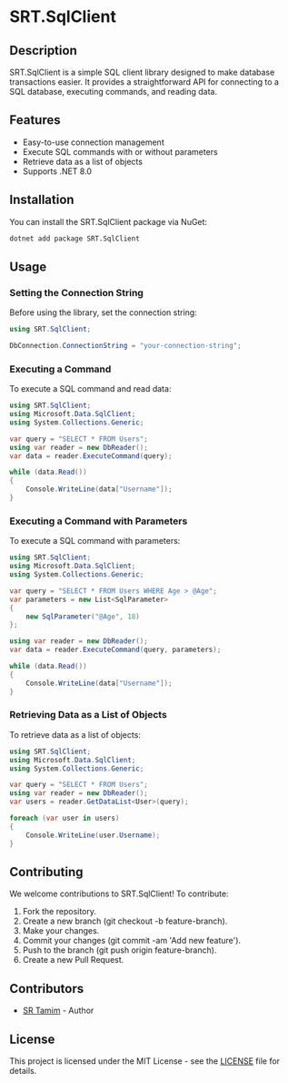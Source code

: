 # SRT.SqlClient

## Description
SRT.SqlClient is a simple SQL client library designed to make database transactions easier. It provides a straightforward API for connecting to a SQL database, executing commands, and reading data.

## Features
- Easy-to-use connection management
- Execute SQL commands with or without parameters
- Retrieve data as a list of objects
- Supports .NET 8.0

## Installation
You can install the SRT.SqlClient package via NuGet:

```sh
dotnet add package SRT.SqlClient
```

## Usage
### Setting the Connection String
Before using the library, set the connection string:

```csharp
using SRT.SqlClient;

DbConnection.ConnectionString = "your-connection-string";
```

### Executing a Command
To execute a SQL command and read data:

```csharp
using SRT.SqlClient;
using Microsoft.Data.SqlClient;
using System.Collections.Generic;

var query = "SELECT * FROM Users";
using var reader = new DbReader();
var data = reader.ExecuteCommand(query);

while (data.Read())
{
    Console.WriteLine(data["Username"]);
}
```

### Executing a Command with Parameters
To execute a SQL command with parameters:

```csharp
using SRT.SqlClient;
using Microsoft.Data.SqlClient;
using System.Collections.Generic;

var query = "SELECT * FROM Users WHERE Age > @Age";
var parameters = new List<SqlParameter>
{
    new SqlParameter("@Age", 18)
};

using var reader = new DbReader();
var data = reader.ExecuteCommand(query, parameters);

while (data.Read())
{
    Console.WriteLine(data["Username"]);
}
```

### Retrieving Data as a List of Objects
To retrieve data as a list of objects:

```csharp
using SRT.SqlClient;
using Microsoft.Data.SqlClient;
using System.Collections.Generic;

var query = "SELECT * FROM Users";
using var reader = new DbReader();
var users = reader.GetDataList<User>(query);

foreach (var user in users)
{
    Console.WriteLine(user.Username);
}
```

## Contributing
We welcome contributions to SRT.SqlClient! To contribute:

1. Fork the repository.
2. Create a new branch (git checkout -b feature-branch).
3. Make your changes.
4. Commit your changes (git commit -am 'Add new feature').
5. Push to the branch (git push origin feature-branch).
6. Create a new Pull Request.

## Contributors
- [SR Tamim](https://sr-tamim.vercel.app) - Author

## License
This project is licensed under the MIT License - see the [LICENSE](LICENSE) file for details.
